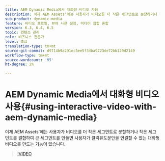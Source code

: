 ```yaml
---
title: AEM Dynamic Media에서 대화형 비디오 사용
description: 이제 AEM Assets'에는 사용자가 비디오를 더 작은 세그먼트로 분할하거나 작은 세그먼트를 결합하여 큰 세그먼트를 만들면 사용자가 클릭유도문안을 연결할 수 있는 대화형 비디오를 만드는 기능이 있습니다.
sub-product: dynamic-media
feature: 비디오 프로필, 뷰어 사전 설정, 미디어 집합 혼합
version: 6.3, 6.4, 6.5
topic: 컨텐츠 관리
role: 비즈니스 전문가
level: 초급
translation-type: tm+mt
source-git-commit: d9714b9a291ec3ee5f3dba9723de72bb120d2149
workflow-type: tm+mt
source-wordcount: '95'
ht-degree: 2%

---
```



# AEM Dynamic Media에서 대화형 비디오 사용{#using-interactive-video-with-aem-dynamic-media}

이제 AEM Assets&#39;에는 사용자가 비디오를 더 작은 세그먼트로 분할하거나 작은 세그먼트를 결합하여 큰 세그먼트를 만들면 사용자가 클릭유도문안을 연결할 수 있는 대화형 비디오를 만드는 기능이 있습니다.

>[!VIDEO](https://video.tv.adobe.com/v/16516/?quality=9&learn=on)
